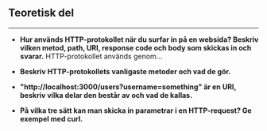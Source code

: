 ## Teoretisk del
----------------
- **Hur används HTTP-protokollet när du surfar in på en websida? Beskriv vilken metod, path, URI, response code och body som skickas in och svarar.**
HTTP-protokollet används genom...

- **Beskriv HTTP-protokollets vanligaste metoder och vad de gör.**

- **"http://localhost:3000/users?username=something" är en URI, beskriv vilka 
 delar den består av och vad de kallas.**

- **På vilka tre sätt kan man skicka in parametrar i en HTTP-request? Ge exempel med curl.**